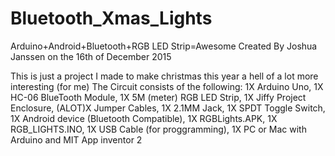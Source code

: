# Bluetooth_Xmas_Lights
Arduino+Android+Bluetooth+RGB LED Strip=Awesome
Created By Joshua Janssen on the 16th of December 2015

This is just a project I made to make christmas this year a hell of a lot more interesting (for me)
The Circuit consists of the following:
1X Arduino Uno,
1X HC-06 BlueTooth Module,
1X 5M (meter) RGB LED Strip,
1X Jiffy Project Enclosure,
(ALOT)X Jumper Cables,
1X 2.1MM Jack,
1X SPDT Toggle Switch,
1X Android device (Bluetooth Compatible),
1X RGBLights.APK,
1X RGB_LIGHTS.INO,
1X USB Cable (for proggramming),
1X PC or Mac with Arduino and MIT App inventor 2
